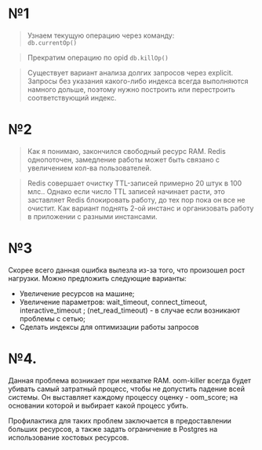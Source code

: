# №1
> Узнаем текущую операцию через команду:  
       ```db.currentOp()```


> Прекратим операцию по opid
       ```db.killOp()```

> Существует вариант анализа долгих запросов через explicit. Запросы без указания какого-либо индекса всегда выполняются намного дольше, поэтому нужно построить или перестроить соответствующий индекс.

# №2 

> Как я понимаю, закончился свободный ресурс RAM. 
Redis однопоточен, замедление работы может быть связано с увеличением кол-ва пользователей.

>Redis совершает очистку TTL-записей примерно 20 штук в 100 млс.. Однако если число TTL записей начинает расти, это заставляет Redis блокировать работу, до тех пор пока он все не очистит.
Как вариант поднять 2-ой инстанс и организовать работу в приложении с разными инстансами.

# №3

Скорее всего данная ошибка вылезла из-за того, что произошел рост нагрузки.
Можно предложить следующие варианты:
- Увеличение ресурсов на машине;
- Увеличение параметров: wait_timeout, connect_timeout, interactive_timeout ; (net_read_timeout) - в случае если возникают проблемы с сетью;
- Сделать индексы для оптимизации работы запросов

# №4.

Данная проблема возникает при нехватке RAM. oom-killer всегда будет убивать самый затратный процесс, чтобы не допустить падение всей системы.
Он выставляет каждому процессу оценку - oom_score; на основании которой и выбирает какой процесс убить.

Профилактика для таких проблем заключается в предоставлении больших ресурсов, а также задать ограничение в Postgres на использование хостовых ресурсов.
